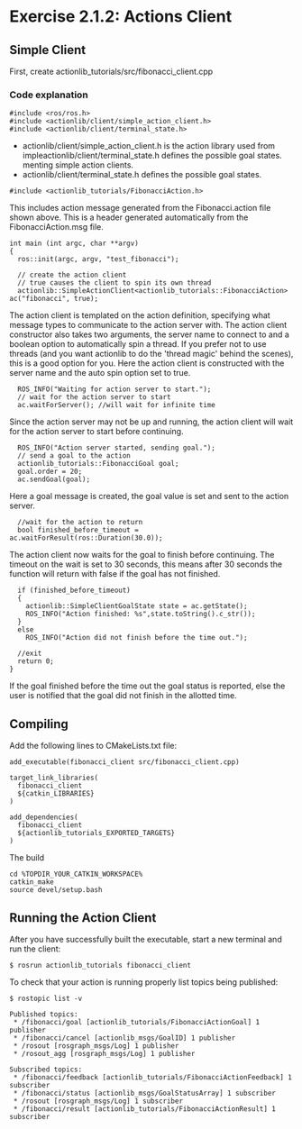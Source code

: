 # Exercise 2.1.2: Actions Client

## Simple Client
First, create actionlib_tutorials/src/fibonacci_client.cpp

### Code explanation
```
#include <ros/ros.h>
#include <actionlib/client/simple_action_client.h>
#include <actionlib/client/terminal_state.h>
```

* actionlib/client/simple_action_client.h is the action library used from impleactionlib/client/terminal_state.h defines the possible goal states. menting simple action clients. 
* actionlib/client/terminal_state.h defines the possible goal states. 
```
#include <actionlib_tutorials/FibonacciAction.h>
```
This includes action message generated from the Fibonacci.action file shown above. This is a header generated automatically from the FibonacciAction.msg file.
```
int main (int argc, char **argv)
{
  ros::init(argc, argv, "test_fibonacci");

  // create the action client
  // true causes the client to spin its own thread
  actionlib::SimpleActionClient<actionlib_tutorials::FibonacciAction> ac("fibonacci", true);
```
The action client is templated on the action definition, specifying what message types to communicate to the action server with. The action client constructor also takes two arguments, the server name to connect to and a boolean option to automatically spin a thread. If you prefer not to use threads (and you want actionlib to do the 'thread magic' behind the scenes), this is a good option for you. Here the action client is constructed with the server name and the auto spin option set to true. 
```
  ROS_INFO("Waiting for action server to start.");
  // wait for the action server to start
  ac.waitForServer(); //will wait for infinite time
```
Since the action server may not be up and running, the action client will wait for the action server to start before continuing. 
```
  ROS_INFO("Action server started, sending goal.");
  // send a goal to the action
  actionlib_tutorials::FibonacciGoal goal;
  goal.order = 20;
  ac.sendGoal(goal);
```
Here a goal message is created, the goal value is set and sent to the action server.
```
  //wait for the action to return
  bool finished_before_timeout = ac.waitForResult(ros::Duration(30.0));
```
The action client now waits for the goal to finish before continuing. The timeout on the wait is set to 30 seconds, this means after 30 seconds the function will return with false if the goal has not finished. 
```
  if (finished_before_timeout)
  {
    actionlib::SimpleClientGoalState state = ac.getState();
    ROS_INFO("Action finished: %s",state.toString().c_str());
  }
  else
    ROS_INFO("Action did not finish before the time out.");

  //exit
  return 0;
}
```
If the goal finished before the time out the goal status is reported, else the user is notified that the goal did not finish in the allotted time. 

## Compiling
Add the following lines to CMakeLists.txt file: 
```
add_executable(fibonacci_client src/fibonacci_client.cpp)

target_link_libraries( 
  fibonacci_client
  ${catkin_LIBRARIES}
)

add_dependencies(
  fibonacci_client
  ${actionlib_tutorials_EXPORTED_TARGETS}
)
```
The build
```
cd %TOPDIR_YOUR_CATKIN_WORKSPACE%
catkin_make
source devel/setup.bash
```

## Running the Action Client
After you have successfully built the executable, start a new terminal and run the client: 
```
$ rosrun actionlib_tutorials fibonacci_client
```
To check that your action is running properly list topics being published: 
```
$ rostopic list -v

Published topics:
 * /fibonacci/goal [actionlib_tutorials/FibonacciActionGoal] 1 publisher
 * /fibonacci/cancel [actionlib_msgs/GoalID] 1 publisher
 * /rosout [rosgraph_msgs/Log] 1 publisher
 * /rosout_agg [rosgraph_msgs/Log] 1 publisher

Subscribed topics:
 * /fibonacci/feedback [actionlib_tutorials/FibonacciActionFeedback] 1 subscriber
 * /fibonacci/status [actionlib_msgs/GoalStatusArray] 1 subscriber
 * /rosout [rosgraph_msgs/Log] 1 subscriber
 * /fibonacci/result [actionlib_tutorials/FibonacciActionResult] 1 subscriber
```